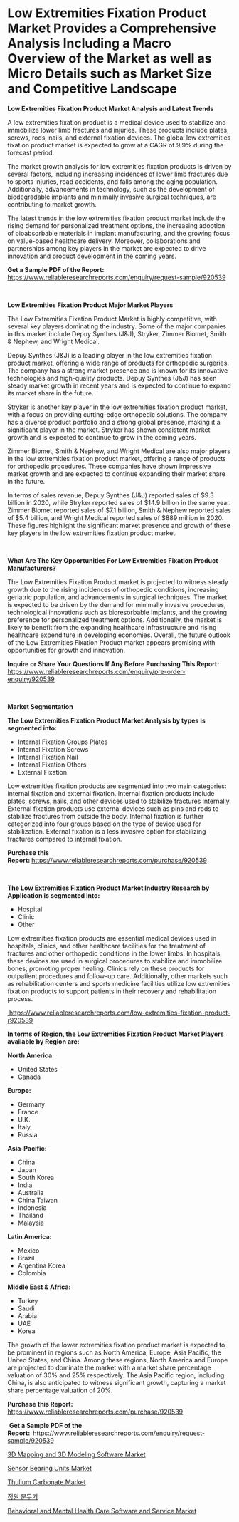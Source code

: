 <p><h1>Low Extremities Fixation Product Market Provides a Comprehensive Analysis Including a Macro Overview of the Market as well as Micro Details such as Market Size and Competitive Landscape</h1></p><p><strong>Low Extremities Fixation Product Market Analysis and Latest Trends</strong></p>
<p><p>A low extremities fixation product is a medical device used to stabilize and immobilize lower limb fractures and injuries. These products include plates, screws, rods, nails, and external fixation devices. The global low extremities fixation product market is expected to grow at a CAGR of 9.9% during the forecast period.</p><p>The market growth analysis for low extremities fixation products is driven by several factors, including increasing incidences of lower limb fractures due to sports injuries, road accidents, and falls among the aging population. Additionally, advancements in technology, such as the development of biodegradable implants and minimally invasive surgical techniques, are contributing to market growth.</p><p>The latest trends in the low extremities fixation product market include the rising demand for personalized treatment options, the increasing adoption of bioabsorbable materials in implant manufacturing, and the growing focus on value-based healthcare delivery. Moreover, collaborations and partnerships among key players in the market are expected to drive innovation and product development in the coming years.</p></p>
<p><strong>Get a Sample PDF of the Report:&nbsp;</strong> <a href="https://www.reliableresearchreports.com/enquiry/request-sample/920539">https://www.reliableresearchreports.com/enquiry/request-sample/920539</a></p>
<p>&nbsp;</p>
<p><strong>Low Extremities Fixation Product Major Market Players</strong></p>
<p><p>The Low Extremities Fixation Product Market is highly competitive, with several key players dominating the industry. Some of the major companies in this market include Depuy Synthes (J&J), Stryker, Zimmer Biomet, Smith & Nephew, and Wright Medical.</p><p>Depuy Synthes (J&J) is a leading player in the low extremities fixation product market, offering a wide range of products for orthopedic surgeries. The company has a strong market presence and is known for its innovative technologies and high-quality products. Depuy Synthes (J&J) has seen steady market growth in recent years and is expected to continue to expand its market share in the future.</p><p>Stryker is another key player in the low extremities fixation product market, with a focus on providing cutting-edge orthopedic solutions. The company has a diverse product portfolio and a strong global presence, making it a significant player in the market. Stryker has shown consistent market growth and is expected to continue to grow in the coming years.</p><p>Zimmer Biomet, Smith & Nephew, and Wright Medical are also major players in the low extremities fixation product market, offering a range of products for orthopedic procedures. These companies have shown impressive market growth and are expected to continue expanding their market share in the future.</p><p>In terms of sales revenue, Depuy Synthes (J&J) reported sales of $9.3 billion in 2020, while Stryker reported sales of $14.9 billion in the same year. Zimmer Biomet reported sales of $7.1 billion, Smith & Nephew reported sales of $5.4 billion, and Wright Medical reported sales of $889 million in 2020. These figures highlight the significant market presence and growth of these key players in the low extremities fixation product market.</p></p>
<p>&nbsp;</p>
<p><strong>What Are The Key Opportunities For Low Extremities Fixation Product Manufacturers?</strong></p>
<p><p>The Low Extremities Fixation Product market is projected to witness steady growth due to the rising incidences of orthopedic conditions, increasing geriatric population, and advancements in surgical techniques. The market is expected to be driven by the demand for minimally invasive procedures, technological innovations such as bioresorbable implants, and the growing preference for personalized treatment options. Additionally, the market is likely to benefit from the expanding healthcare infrastructure and rising healthcare expenditure in developing economies. Overall, the future outlook of the Low Extremities Fixation Product market appears promising with opportunities for growth and innovation.</p></p>
<p><strong>Inquire or Share Your Questions If Any Before Purchasing This Report:</strong> <a href="https://www.reliableresearchreports.com/enquiry/pre-order-enquiry/920539">https://www.reliableresearchreports.com/enquiry/pre-order-enquiry/920539</a></p>
<p>&nbsp;</p>
<p><strong>Market Segmentation</strong></p>
<p><strong>The Low Extremities Fixation Product Market Analysis by types is segmented into:</strong></p>
<p><ul><li>Internal Fixation Groups Plates</li><li>Internal Fixation Screws</li><li>Internal Fixation Nail</li><li>Internal Fixation Others</li><li>External Fixation</li></ul></p>
<p><p>Low extremities fixation products are segmented into two main categories: internal fixation and external fixation. Internal fixation products include plates, screws, nails, and other devices used to stabilize fractures internally. External fixation products use external devices such as pins and rods to stabilize fractures from outside the body. Internal fixation is further categorized into four groups based on the type of device used for stabilization. External fixation is a less invasive option for stabilizing fractures compared to internal fixation.</p></p>
<p><strong>Purchase this Report:&nbsp;</strong><a href="https://www.reliableresearchreports.com/purchase/920539">https://www.reliableresearchreports.com/purchase/920539</a></p>
<p>&nbsp;</p>
<p><strong>The Low Extremities Fixation Product Market Industry Research by Application is segmented into:</strong></p>
<p><ul><li>Hospital</li><li>Clinic</li><li>Other</li></ul></p>
<p><p>Low extremities fixation products are essential medical devices used in hospitals, clinics, and other healthcare facilities for the treatment of fractures and other orthopedic conditions in the lower limbs. In hospitals, these devices are used in surgical procedures to stabilize and immobilize bones, promoting proper healing. Clinics rely on these products for outpatient procedures and follow-up care. Additionally, other markets such as rehabilitation centers and sports medicine facilities utilize low extremities fixation products to support patients in their recovery and rehabilitation process.</p></p>
<p><a href="https://www.reliableresearchreports.com/low-extremities-fixation-product-r920539">&nbsp;https://www.reliableresearchreports.com/low-extremities-fixation-product-r920539</a></p>
<p><strong>In terms of Region, the Low Extremities Fixation Product Market Players available by Region are:</strong></p>
<p>
    <p> <strong> North America: </strong>
        <ul>
            <li>United States</li>
            <li>Canada</li>
        </ul>
        </p> 
    <p> <strong> Europe: </strong>
        <ul>
            <li>Germany</li>
            <li>France</li>
            <li>U.K.</li>
            <li>Italy</li>
            <li>Russia</li>
        </ul>
        </p> 
    <p> <strong> Asia-Pacific: </strong>
        <ul>
            <li>China</li>
            <li>Japan</li>
            <li>South Korea</li>
            <li>India</li>
            <li>Australia</li>
            <li>China Taiwan</li>
            <li>Indonesia</li>
            <li>Thailand</li>
            <li>Malaysia</li>
        </ul>
        </p> 
    <p> <strong> Latin America: </strong>
        <ul>
            <li>Mexico</li>
            <li>Brazil</li>
            <li>Argentina Korea</li>
            <li>Colombia</li>
        </ul>
        </p> 
    <p> <strong> Middle East & Africa: </strong>
        <ul>
            <li>Turkey</li>
            <li>Saudi</li>
            <li>Arabia</li>
            <li>UAE</li>
            <li>Korea</li>
        </ul>
    </p>
    </p>
<p><p>The growth of the lower extremities fixation product market is expected to be prominent in regions such as North America, Europe, Asia Pacific, the United States, and China. Among these regions, North America and Europe are projected to dominate the market with a market share percentage valuation of 30% and 25% respectively. The Asia Pacific region, including China, is also anticipated to witness significant growth, capturing a market share percentage valuation of 20%.</p></p>
<p><strong>Purchase this Report: </strong><a href="https://www.reliableresearchreports.com/purchase/920539">https://www.reliableresearchreports.com/purchase/920539</a></p>
<p>&nbsp;<strong>Get a Sample PDF of the Report:&nbsp;&nbsp;</strong><a href="https://www.reliableresearchreports.com/enquiry/request-sample/920539">https://www.reliableresearchreports.com/enquiry/request-sample/920539</a></p>
<p><strong></strong></p>
<p><p><a href="https://github.com/LarryPearsongXXfvf/Market-Research-Report-List-1/blob/main/3d-mapping-and-3d-modeling-software-market.md">3D Mapping and 3D Modeling Software Market</a></p><p><a href="https://medium.com/@babymorar/sensor-bearing-units-market-forecasts-market-trends-and-impact-analysis-2024-2031-e680ab108861">Sensor Bearing Units Market</a></p><p><a href="https://www.linkedin.com/pulse/thulium-carbo-karmark-1rxgf?trackingId=wojt%2Fi70SYiS5FORHTYFCA%3D%3D">Thulium Carbonate Market</a></p><p><a href="https://medium.com/@gabrielblanda5656/%EC%9B%90%EC%97%AD%EA%B0%80-%EC%95%BC%EB%93%9C-%EC%8A%A4%ED%94%84%EB%A0%88%EC%9D%B4%EC%96%B4-%EC%8B%9C%EC%9E%A5-%EC%97%AD%ED%95%99-%ED%83%90%EC%83%89-%ED%98%84%EC%9E%AC-%EA%B8%80%EB%A1%9C%EB%B2%8C-%EB%8F%99%ED%96%A5%EA%B3%BC-%EB%AF%B8%EB%9E%98-%EC%84%B1%EC%9E%A5-%EC%A0%84%EB%A7%9D-2024-2031-%EC%9D%80-153%ED%8E%98%EC%9D%B4%EC%A7%80%EC%97%90-%EA%B1%B8%EC%B3%90-%EB%8B%A4%EB%A3%A8%EA%B3%A0-%EC%9E%88%EC%8A%B5%EB%8B%88%EB%8B%A4-941a0ce5b34a">정원 분무기</a></p><p><a href="https://github.com/brendafegmorris532/Market-Research-Report-List-2/blob/main/behavioral-and-mental-health-care-software-and-service-market.md">Behavioral and Mental Health Care Software and Service Market</a></p></p>
